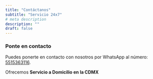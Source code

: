 ```yaml
---
title: "Contáctanos"
subtitle: "Servicio 24x7"
# meta description
description: ""
draft: false
---
```



### Ponte en contacto

Puedes ponerte en contacto con nosotros por WhatsApp al número: [5515363116](https://wa.me/525515363116?text=Cotización%20de%20servicio%20base).

Ofrecemos **Servicio a Domicilio en la CDMX**